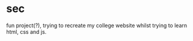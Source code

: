 # sec
fun project(?), trying to recreate my college website whilst trying to learn html, css and js.
